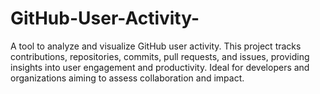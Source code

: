# GitHub-User-Activity-
A tool to analyze and visualize GitHub user activity. This project tracks contributions, repositories, commits, pull requests, and issues, providing insights into user engagement and productivity. Ideal for developers and organizations aiming to assess collaboration and impact.

